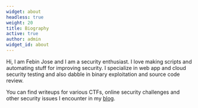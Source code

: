 ```yaml
---
widget: about
headless: true
weight: 20
title: Biography
active: true
author: admin
widget_id: about
---
```

<!--StartFragment-->

Hi, I am Febin Jose and I am a security enthusiast. I love making scripts and automating stuff for improving security. I specialize in web app and cloud security testing and also dabble in binary exploitation and source code review.

You can find writeups for various CTFs, online security challenges and other security issues I encounter in my [blog](joenibe.github.io/).

<!--EndFragment-->